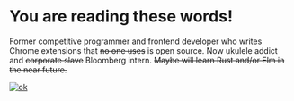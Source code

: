 # You are reading these words! 
Former competitive programmer and frontend developer who writes Chrome extensions that ~~no one uses~~ is open source. Now ukulele addict and ~~corporate slave~~ Bloomberg intern. ~~Maybe will learn Rust and/or Elm in the near future.~~

[![ok](https://github-readme-stats.vercel.app/api/top-langs?username=cirex-web)](https://www.tomorrowtides.com/j2213.html)

